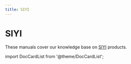 ```yaml
---
title: SIYI
---
```


# SIYI

These manuals cover our knowledge base on [SIYI](https://siyi.biz/en/) products.

import DocCardList from '@theme/DocCardList';

<DocCardList />
